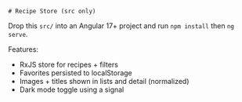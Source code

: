     # Recipe Store (src only)

Drop this `src/` into an Angular 17+ project and run `npm install` then `ng serve`.

Features:
- RxJS store for recipes + filters
- Favorites persisted to localStorage
- Images + titles shown in lists and detail (normalized)
- Dark mode toggle using a signal
